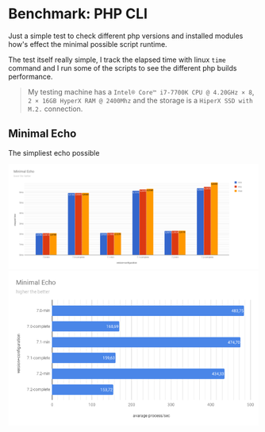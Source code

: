 # Benchmark: PHP CLI
Just a simple test to check different php versions and installed modules how's effect the minimal possible script runtime.

The test itself really simple, I track the elapsed time with linux `time` command and I run some of the scripts to see the different php builds performance.

> My testing machine has a `Intel® Core™ i7-7700K CPU @ 4.20GHz × 8`, `2 × 16GB HyperX RAM @ 2400Mhz` and the storage is a `HiperX SSD with M.2.` connection.

## Minimal Echo
The simpliest echo possible

![Elapsed Time](https://github.com/adaliszk/benchmark-php-cli/blob/master/et_minimal-echo.png?raw=true)
![Process per Second](https://github.com/adaliszk/benchmark-php-cli/blob/master/pps_minimal-echo.png?raw=true)
